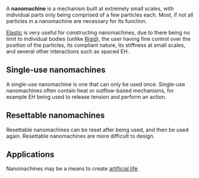 A **nanomachine** is a mechanism built at extremely small scales, with individual parts only being comprised of a few particles each. Most, if not all particles in a nanomachine are necessary for its function.

[Elastic](/Elastic.md "Elastic") is very useful for constructing nanomachines, due to there being no limit to individual bodies (unlike [Rigid](/Rigid.md "Rigid")), the user having fine control over the position of the particles, its compliant nature, its stiffness at small scales, and several other interactions such as spaced EH.

## Single-use nanomachines

A single-use nanomachine is one that can only be used once. Single-use nanomachines often contain heat or outflow-based mechanisms, for example EH being used to release tension and perform an action.

## Resettable nanomachines

Resettable nanomachines can be reset after being used, and then be used again. Resettable nanomachines are more difficult to design.

## Applications

Nanomachines may be a means to create [artificial life](/Advanced%20Simulations.md "Advanced Simulations").
